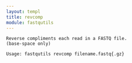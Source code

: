 ```yaml
---
layout: templ
title: revcomp
module: fastqutils
---
```

    
    Reverse compliments each read in a FASTQ file.
    (base-space only)
    
    Usage: fastqutils revcomp filename.fastq{.gz}
    

